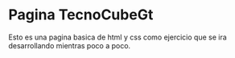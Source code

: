 # Pagina TecnoCubeGt
Esto es una pagina basica de html y css como ejercicio que se ira desarrollando mientras poco a poco.
